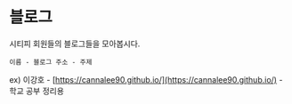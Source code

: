 # 블로그 

시티피 회원들의 블로그들을 모아봅시다.

`이름 - 블로그 주소 - 주제`

ex) 이강호 - [https://cannalee90.github.io/](https://cannalee90.github.io/) - 학교 공부 정리용


